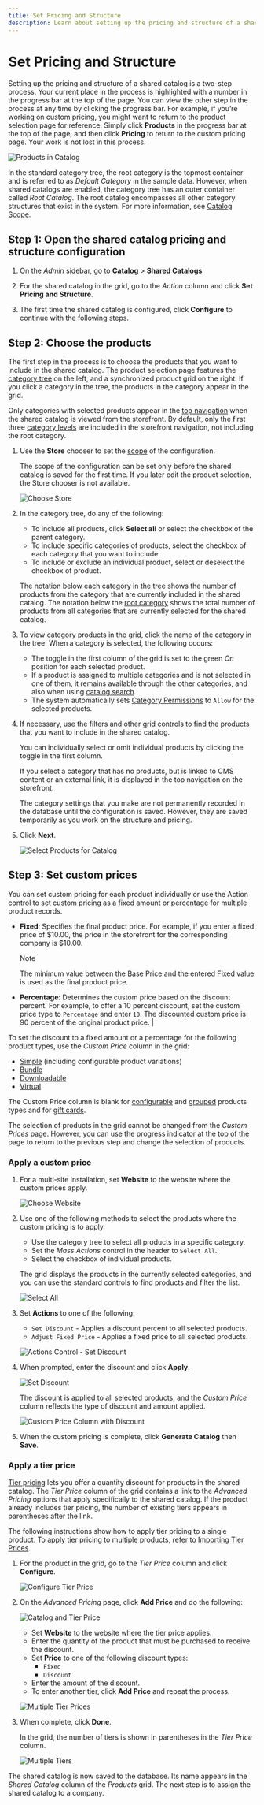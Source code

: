 ```yaml
---
title: Set Pricing and Structure
description: Learn about setting up the pricing and structure of a shared catalog.
---
```

# Set Pricing and Structure

Setting up the pricing and structure of a shared catalog is a two-step process. Your current place in the process is highlighted with a number in the progress bar at the top of the page. You can view the other step in the process at any time by clicking the progress bar. For example, if you’re working on custom pricing, you might want to return to the product selection page for reference. Simply click **Products** in the progress bar at the top of the page, and then click **Pricing** to return to the custom pricing page. Your work is not lost in this process.

![Products in Catalog](./assets/shared-catalog-products-workspace.png)<!--- zoom --->

In the standard category tree, the root category is the topmost container and is referred to as _Default Category_ in the sample data. However, when shared catalogs are enabled, the category tree has an outer container called _Root Catalog_. The root catalog encompasses all other category structures that exist in the system. For more information, see [Catalog Scope](https://docs.magento.com/user-guide/catalog/catalog-scope.html).

## Step 1: Open the shared catalog pricing and structure configuration

1. On the _Admin_ sidebar, go to **Catalog** > **Shared Catalogs**

1. For the shared catalog in the grid, go to the _Action_ column and click **Set Pricing and Structure**.

1. The first time the shared catalog is configured, click **Configure** to continue with the following steps.

## Step 2: Choose the products

The first step in the process is to choose the products that you want to include in the shared catalog. The product selection page features the [category tree](https://docs.magento.com/user-guide/catalog/category-create.html) on the left, and a synchronized product grid on the right. If you click a category in the tree, the products in the category appear in the grid.

Only categories with selected products appear in the [top navigation](https://docs.magento.com/user-guide/catalog/navigation-top.html) when the shared catalog is viewed from the storefront. By default, only the first three [category levels](https://docs.magento.com/user-guide/catalog/navigation-top.html) are included in the storefront navigation, not including the root category.

1. Use the **Store** chooser to set the [scope](https://docs.magento.com/user-guide/catalog/product-scope.html) of the configuration.

   The scope of the configuration can be set only before the shared catalog is saved for the first time. If you later edit the product selection, the Store chooser is not available.

   ![Choose Store](./assets/shared-catalog-products-scope.png)<!--- zoom --->

1. In the category tree, do any of the following:

   - To include all products, click **Select all** or select the checkbox of the parent category.
   - To include specific categories of products, select the checkbox of each category that you want to include.
   - To include or exclude an individual product, select or deselect the checkbox of product.

   The notation below each category in the tree shows the number of products from the category that are currently included in the shared catalog. The notation below the [root category](https://docs.magento.com/user-guide/catalog/category-root.html) shows the total number of products from all categories that are currently selected for the shared catalog.

1. To view category products in the grid, click the name of the category in the tree. When a category is selected, the following occurs:

   - The toggle in the first column of the grid is set to the green _On_ position for each selected product.
   - If a product is assigned to multiple categories and is not selected in one of them, it remains available through the other categories, and also when using [catalog search](https://docs.magento.com/user-guide/catalog/search.html).
   - The system automatically sets [Category Permissions](https://docs.magento.com/user-guide/catalog/category-permissions.html) to `Allow` for the selected products.

1. If necessary, use the filters and other grid controls to find the products that you want to include in the shared catalog.

   You can individually select or omit individual products by clicking the toggle in the first column.

   If you select a category that has no products, but is linked to CMS content or an external link, it is displayed in the top navigation on the storefront.

   The category settings that you make are not permanently recorded in the database until the configuration is saved. However, they are saved temporarily as you work on the structure and pricing.

1. Click **Next**.

   ![Select Products for Catalog](./assets/shared-catalog-select-products-step-1.png)<!--- zoom --->

## Step 3: Set custom prices

You can set custom pricing for each product individually or use the Action control to set custom pricing as a fixed amount or percentage for multiple product records.

- **Fixed**: Specifies the final product price. For example, if you enter a fixed price of $10.00, the price in the storefront for the corresponding company is $10.00. 

   >[!NOTE]
   >
   >The minimum value between the Base Price and the entered Fixed value is used as the final product price.

- **Percentage**: Determines the custom price based on the discount percent. For example, to offer a 10 percent discount, set the custom price type to `Percentage` and enter `10`. The discounted custom price is 90 percent of the original product price. |

To set the discount to a fixed amount or a percentage for the following product types, use the _Custom Price_ column in the grid:

- [Simple](https://docs.magento.com/user-guide/catalog/product-create-simple.html) (including configurable product variations)
- [Bundle](https://docs.magento.com/user-guide/catalog/product-create-bundle.html)
- [Downloadable](https://docs.magento.com/user-guide/catalog/product-create-downloadable.html)
- [Virtual](https://docs.magento.com/user-guide/catalog/product-create-virtual.html)

The Custom Price column is blank for [configurable](https://docs.magento.com/user-guide/catalog/product-create-configurable.html) and [grouped](https://docs.magento.com/user-guide/catalog/product-create-grouped.html) products types and for [gift cards](https://docs.magento.com/user-guide/catalog/product-gift-card.html).

The selection of products in the grid cannot be changed from the _Custom Prices_ page. However, you can use the progress indicator at the top of the page to return to the previous step and change the selection of products.

### Apply a custom price

1. For a multi-site installation, set **Website** to the website where the custom prices apply.

   ![Choose Website](./assets/shared-catalog-scope-pricing.png)<!--- zoom --->

1. Use one of the following methods to select the products where the custom pricing is to apply.

   - Use the category tree to select all products in a specific category.
   - Set the _Mass Actions_ control in the header to `Select All`.
   - Select the checkbox of individual products.

   The grid displays the products in the currently selected categories, and you can use the standard controls to find products and filter the list.

   ![Select All](./assets/shared-catalog-custom-pricing-mass-actions.png)<!--- zoom --->

1. Set **Actions** to one of the following:

   - `Set Discount` - Applies a discount percent to all selected products.
   - `Adjust Fixed Price` - Applies a fixed price to all selected products.

   ![Actions Control - Set Discount](./assets/shared-catalog-set-custom-prices-discount-action.png)<!--- zoom --->

1. When prompted, enter the discount and click **Apply**.

   ![Set Discount](./assets/shared-catalog-set-custom-prices-discount.png)<!--- zoom --->

   The discount is applied to all selected products, and the _Custom Price_ column reflects the type of discount and amount applied.

   ![Custom Price Column with Discount](./assets/shared-catalog-set-custom-prices-discount-applied.png)<!--- zoom --->

1. When the custom pricing is complete, click **Generate Catalog** then **Save**.

### Apply a tier price

[Tier pricing](https://docs.magento.com/user-guide/catalog/product-price-tier.html) lets you offer a quantity discount for products in the shared catalog. The _Tier Price_ column of the grid contains a link to the _Advanced Pricing_ options that apply specifically to the shared catalog. If the product already includes tier pricing, the number of existing tiers appears in parentheses after the link.

The following instructions show how to apply tier pricing to a single product. To apply tier pricing to multiple products, refer to [Importing Tier Prices](https://docs.magento.com/user-guide/system/data-import-price-tier.html).

1. For the product in the grid, go to the _Tier Price_ column and click **Configure**.

   ![Configure Tier Price](./assets/shared-catalog-tier-price-configure.png)<!--- zoom --->

1. On the _Advanced Pricing_ page, click **Add Price** and do the following:

   ![Catalog and Tier Price](./assets/shared-catalog-tier-price-configure-add-price.png)<!--- zoom --->

   - Set **Website** to the website where the tier price applies.
   - Enter the quantity of the product that must be purchased to receive the discount.
   - Set **Price** to one of the following discount types:
      - `Fixed`
      - `Discount`
   - Enter the amount of the discount.
   - To enter another tier, click **Add Price** and repeat the process.

   ![Multiple Tier Prices](./assets/shared-catalog-tier-price-configure-multiple-tiers.png)<!--- zoom --->

1. When complete, click **Done**.

   In the grid, the number of tiers is shown in parentheses in the _Tier Price_ column.

   ![Multiple Tiers](./assets/shared-catalog-tier-price-configure-parentheses.png)<!--- zoom --->

The shared catalog is now saved to the database. Its name appears in the _Shared Catalog_ column of the _Products_ grid. The next step is to assign the shared catalog to a company.
